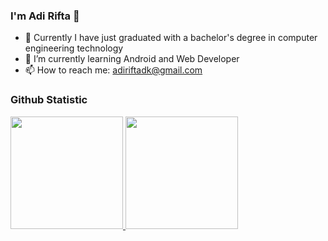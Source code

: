 ### I'm Adi Rifta 👋

- 🔭 Currently I have just graduated with a bachelor's degree in computer engineering technology
- 🌱 I’m currently learning Android and Web Developer
- 📫 How to reach me: adiriftadk@gmail.com

### Github Statistic
<p align="left">
<a href="https://github.com/adirifta">
  <img height="180em" src="https://github-readme-stats-eight-theta.vercel.app/api?username=adirifta&show_icons=true&theme=algolia&include_all_commits=true&count_private=true"/>
  <img height="180em" src="https://github-readme-stats-eight-theta.vercel.app/api/top-langs/?username=adirifta&layout=compact&langs_count=8&theme=algolia"/>
</a>
</p>

<!--
**adirifta/adirifta** is a ✨ _special_ ✨ repository because its `README.md` (this file) appears on your GitHub profile.

Here are some ideas to get you started:



- 👯 I’m looking to collaborate on ...
- 🤔 I’m looking for help with ...
- 💬 Ask me about ...
- 😄 Pronouns: ...
- ⚡ Fun fact: ...
-->
